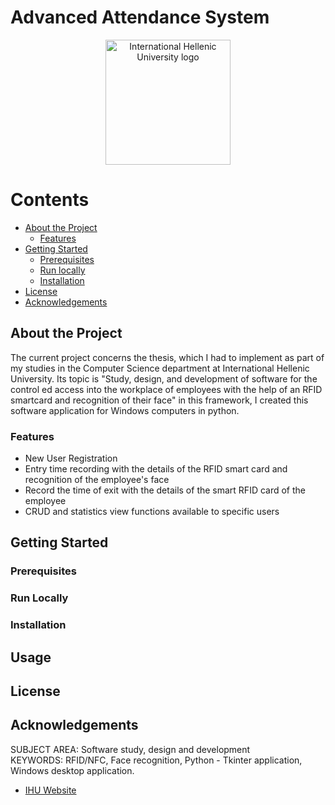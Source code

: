 # Advanced Attendance System
<div align="center">
    <img src="https://www.ihu.edu.gr/images/logos/IHU_logo_blue_en.jpg" alt="International Hellenic University logo" width="auto", height="200">
</div>

<!-- Contents -->
# Contents

- [About the Project](#about-the-project)
  * [Features](#features)
- [Getting Started](#getting-started)
  * [Prerequisites](#prerequisites)
  * [Run locally](#run-locally)
  * [Installation](#installation)
- [License](#license)
- [Acknowledgements](#acknowledgements)

<!-- About the Project -->
## About the Project
The current project concerns the thesis, which I had to implement as part of my studies in the Computer Science 
department at International Hellenic University. Its topic is "Study, design, and development of software for the
control ed access into the workplace of employees with the help of an RFID smartcard and recognition of their face" in this framework, I created this software application for Windows computers in python.

<!-- Features -->
### Features
 * New User Registration
 * Entry time recording with the details of the RFID smart card and recognition of the employee's face
 * Record the time of exit with the details of the smart RFID card of the employee
 * CRUD and statistics view functions available to specific users

<!-- Getting Started -->
## Getting Started

<!-- Prerequisites -->
### Prerequisites

<!-- Run Locally-->
### Run Locally

<!-- Installation -->
### Installation

<!-- Usage -->
## Usage

<!-- License -->
## License

<!-- Acknowledgments-->
## Acknowledgements
SUBJECT AREA: Software study, design and development
<br>
KEYWORDS: RFID/NFC, Face recognition, Python - Tkinter application, Windows desktop application.

 - [IHU Website](https://www.cs.ihu.gr/index.xhtml;jsessionid=Jy-71XCR7OeMGBi-uXAygMK5mHmdBjHdvOYKjV-1.javaee2?language=en)
 
